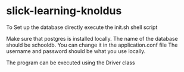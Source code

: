 # slick-learning-knoldus


To Set up the database directly execute the init.sh shell script

Make sure that postgres is installed locally.
The name of the database should be schooldb. You can change it in the application.conf file
The username and password should be what you use locally.


The program can be executed using the Driver class
